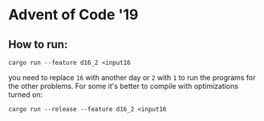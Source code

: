 # Advent of Code '19

## How to run:
```
cargo run --feature d16_2 <input16
```
you need to replace `16` with another day or `2` with `1` to run the programs for the other problems. For some it's better to compile with optimizations turned on:
```
cargo run --release --feature d16_2 <input16
```
